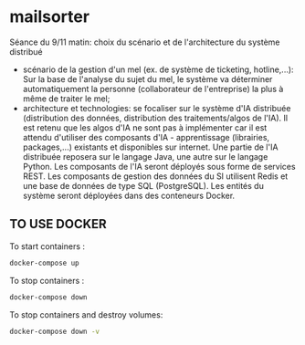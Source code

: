 # mailsorter

Séance du 9/11 matin: choix du scénario et de l'architecture du système distribué
- scénario de la gestion d'un mel (ex. de système de ticketing, hotline,...): Sur la base de l'analyse du sujet du mel, le système va déterminer automatiquement la personne (collaborateur de l'entreprise) la plus à même de traiter le mel;
- architecture et technologies: se focaliser sur le système d'IA distribuée (distribution des données, distribution des traitements/algos de l'IA). Il est retenu que les algos d'IA ne sont pas à implémenter car il est attendu d'utiliser des composants d'IA - apprentissage (librairies, packages,...) existants et disponibles sur internet. Une partie de l'IA distribuée reposera sur le langage Java, une autre sur le langage Python. Les composants de l'IA seront déployés sous forme de services REST. Les composants de gestion des données du SI utilisent Redis et une base de données de type SQL (PostgreSQL). Les entités du système seront déployées dans des conteneurs Docker.


## TO USE DOCKER

To start containers : 
```bash 
docker-compose up
```

To stop containers : 
```bash
docker-compose down
```

To stop containers and destroy volumes: 
```bash
docker-compose down -v
```
